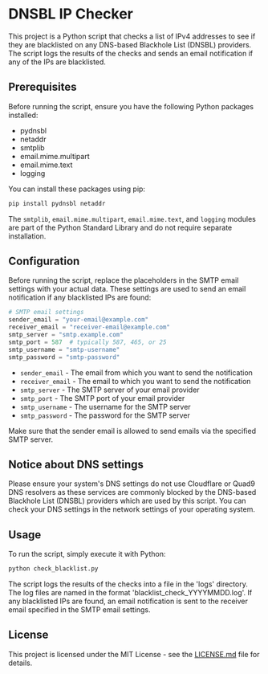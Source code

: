 # DNSBL IP Checker

This project is a Python script that checks a list of IPv4 addresses to see if they are blacklisted on any DNS-based Blackhole List (DNSBL) providers. The script logs the results of the checks and sends an email notification if any of the IPs are blacklisted.

## Prerequisites

Before running the script, ensure you have the following Python packages installed:

- pydnsbl
- netaddr
- smtplib
- email.mime.multipart
- email.mime.text
- logging

You can install these packages using pip:

```bash
pip install pydnsbl netaddr
```

The `smtplib`, `email.mime.multipart`, `email.mime.text`, and `logging` modules are part of the Python Standard Library and do not require separate installation.

## Configuration

Before running the script, replace the placeholders in the SMTP email settings with your actual data. These settings are used to send an email notification if any blacklisted IPs are found:

```python
# SMTP email settings
sender_email = "your-email@example.com"
receiver_email = "receiver-email@example.com"
smtp_server = "smtp.example.com"
smtp_port = 587  # typically 587, 465, or 25
smtp_username = "smtp-username"
smtp_password = "smtp-password"
```

- `sender_email` - The email from which you want to send the notification
- `receiver_email` - The email to which you want to send the notification
- `smtp_server` - The SMTP server of your email provider
- `smtp_port` - The SMTP port of your email provider
- `smtp_username` - The username for the SMTP server
- `smtp_password` - The password for the SMTP server

Make sure that the sender email is allowed to send emails via the specified SMTP server.

## Notice about DNS settings

Please ensure your system's DNS settings do not use Cloudflare or Quad9 DNS resolvers as these services are commonly blocked by the DNS-based Blackhole List (DNSBL) providers which are used by this script. You can check your DNS settings in the network settings of your operating system.

## Usage

To run the script, simply execute it with Python:

```bash
python check_blacklist.py
```

The script logs the results of the checks into a file in the 'logs' directory. The log files are named in the format 'blacklist_check_YYYYMMDD.log'. If any blacklisted IPs are found, an email notification is sent to the receiver email specified in the SMTP email settings.

## License

This project is licensed under the MIT License - see the [LICENSE.md](LICENSE.md) file for details.
